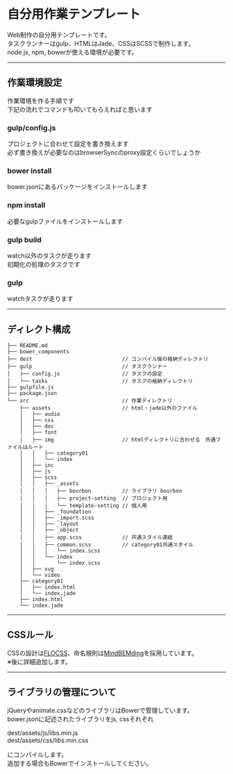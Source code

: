 自分用作業テンプレート
====

Web制作の自分用テンプレートです。  
タスクランナーはgulp、HTMLはJade、CSSはSCSSで制作します。  
node.js, npm, bowerが使える環境が必要です。

---

## **作業環境設定**
作業環境を作る手順です  
下記の流れでコマンドも叩いてもらえればと思います

### gulp/config.js
プロジェクトに合わせて設定を書き換えます  
必ず書き換えが必要なのはbrowserSyncのproxy設定くらいでしょうか

### bower install
bower.jsonにあるパッケージをインストールします

### npm install
必要なgulpファイルをインストールします

### gulp build
watch以外のタスクが走ります  
初期化の処理のタスクです

### gulp
watchタスクが走ります

---

## **ディレクト構成**

```
├── README.md
├── bower_components
├── dest                             // コンパイル後の格納ディレクトリ
├── gulp                             // タスクランナー
│   ├── config.js                    // タスクの設定
│   └── tasks                        // タスクの格納ディレクトリ
├── gulpfile.js
├── package.json
└── src                              // 作業ディレクトリ
    ├── assets                       // html・jade以外のファイル
    │   ├── audio
    │   ├── css
    │   ├── doc
    │   ├── font
    │   ├── img                      // htmlディレクトリに合わせる　共通ファイルはルート
    │   │   ├── category01
    │   │   └── index
    │   ├── inc
    │   ├── js
    │   ├── scss
    │   │   ├── _assets
    │   │   │   ├── bourbon          // ライブラリ bourbon
    │   │   │   ├── project-setting  // プロジェクト用
    │   │   │   └── template-setting // 個人用
    │   │   ├── _foundation
    │   │   ├── _import.scss
    │   │   ├── _layout
    │   │   ├── _object
    │   │   ├── app.scss             // 共通スタイル連結
    │   │   ├── common.scss          // category01共通スタイル
    │   │   │   └── index.scss
    │   │   └── index
    │   │       └── index.scss
    │   ├── svg
    │   └── video
    ├── category01
    │   ├── index.html
    │   └── index.jade
    ├── index.html
    └── index.jade
```

---

## **CSSルール**
CSSの設計は[FLOCSS](https://github.com/hiloki/flocss)、命名規則は[MindBEMding](http://csswizardry.com/2013/01/mindbemding-getting-your-head-round-bem-syntax/)を採用しています。  
※後に詳細追加します。

---

## **ライブラリの管理について**
jQueryやanimate.cssなどのライブラリはBowerで管理しています。  
bower.jsonに記述されたライブラリをjs, cssそれぞれ  

dest/assets/js/libs.min.js  
dest/assets/css/libs.min.css  

にコンパイルします。  
追加する場合もBowerでインストールしてください。
